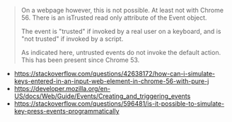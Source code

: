 >On a webpage however, this is not possible. At least not with Chrome 56. There is an isTrusted read only attribute of the Event object.
>
>The event is "trusted" if invoked by a real user on a keyboard, and is "not trusted" if invoked by a script.
>
>As indicated here, untrusted events do not invoke the default action. This has been present since Chrome 53.

- https://stackoverflow.com/questions/42638172/how-can-i-simulate-keys-entered-in-an-input-web-element-in-chrome-56-with-pure-j
- https://developer.mozilla.org/en-US/docs/Web/Guide/Events/Creating_and_triggering_events
- https://stackoverflow.com/questions/596481/is-it-possible-to-simulate-key-press-events-programmatically
